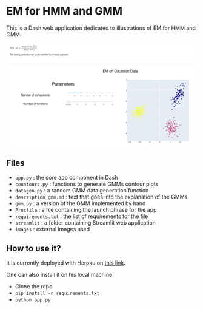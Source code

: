 # EM for HMM and GMM

This is a Dash web application dedicated to illustrations of EM for HMM and GMM. 

![images](images/app.png)

## Files

- `app.py` : the core app component in Dash
- `countours.py` : functions to generate GMMs contour plots
- `datagen.py` : a random GMM data generation function
- `description_gmm.md` : text that goes into the explanation of the GMMs
- `gmm.py` : a version of the GMM implemented by hand
- `Procfile` : a file containing the launch phrase for the app
- `requirements.txt` : the list of requirements for the file
- `streamlit` : a folder containing Streamlit web application
- `images` : external images used

## How to use it?

It is currently deployed with Heroku on [this link](https://hmmgmm.herokuapp.com/).

One can also install it on his local machine. 
- Clone the repo
- `pip install -r requirements.txt`
- `python app.py`
